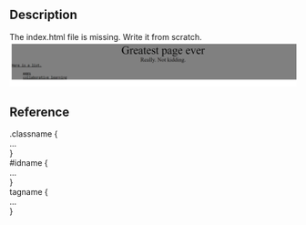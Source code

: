 ## Description
The index.html file is missing. Write it from scratch.
![goal](screenshot.png)

## Reference

.classname {  
    ...  
}  
#idname {  
    ...  
}  
tagname {  
    ...  
}